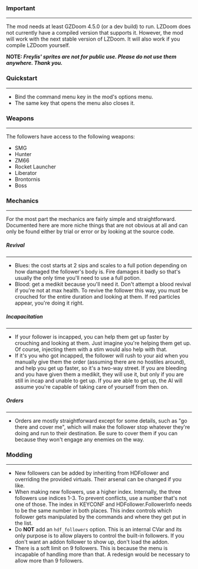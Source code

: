 ### Important
---
The mod needs at least GZDoom 4.5.0 (or a dev build) to run. LZDoom does not currently have a compiled version that supports it. However, the mod will work with the next stable version of LZDoom. It will also work if you compile LZDoom yourself.

**NOTE: *Freylis' sprites are not for public use. Please do not use them anywhere. Thank you.***

### Quickstart
---
- Bind the command menu key in the mod's options menu.
- The same key that opens the menu also closes it.

### Weapons
---
The followers have access to the following weapons:
- SMG
- Hunter
- ZM66
- Rocket Launcher
- Liberator
- Brontornis
- Boss

### Mechanics
---
For the most part the mechanics are fairly simple and straightforward. Documented here are more niche things that are not obvious at all and can only be found either by trial or error or by looking at the source code.

##### Revival
---
- Blues: the cost starts at 2 sips and scales to a full potion depending on how damaged the follower's body is. Fire damages it badly so that's usually the only time you'll need to use a full potion.
- Blood: get a medikit because you'll need it. Don't attempt a blood revival if you're not at max health. To revive the follower this way, you must be crouched for the entire duration and looking at them. If red particles appear, you're doing it right.

##### Incapacitation
---
- If your follower is incapped, you can help them get up faster by crouching and looking at them. Just imagine you're helping them get up. Of course, injecting them with a stim would also help with that.
- If it's you who got incapped, the follower will rush to your aid when you manually give them the order (assuming there are no hostiles around), and help you get up faster, so it's a two-way street. If you are bleeding and you have given them a medikit, they will use it, but only if you are still in incap and unable to get up. If you are able to get up, the AI will assume you're capable of taking care of yourself from then on.

##### Orders
---
- Orders are mostly straightforward except for some details, such as "go there and cover me", which will make the follower stop whatever they're doing and run to their destination. Be sure to cover them if you can because they won't engage any enemies on the way.

### Modding
---
- New followers can be added by inheriting from HDFollower and overriding the provided virtuals. Their arsenal can be changed if you like.
- When making new followers, use a higher index. Internally, the three followers use indices 1-3. To prevent conflicts, use a number that's not one of those. The index in KEYCONF and HDFollower.FollowerInfo needs to be the same number in both places. This index controls which follower gets manipulated by the commands and where they get put in the list.
- Do **NOT** add an `hdf_followers` option. This is an internal CVar and its only purpose is to allow players to control the built-in followers. If you don't want an addon follower to show up, don't load the addon.
- There is a soft limit on 9 followers. This is because the menu is incapable of handling more than that. A redesign would be necessary to allow more than 9 followers.